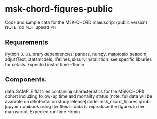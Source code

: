 # msk-chord-figures-public
Code and sample data for the MSK-CHORD manuscript (public version)
NOTE: do NOT upload PHI

## Requirements
Python 3.10
Library dependencies: pandas, numpy, matplotlib, seaborn, adjustText, statsmodels, lifelines, sksurv
Installation: see specific libraries for details. Expected install time ~15min

## Components:
data: SAMPLE flat files containing characteristics for the MSK-CHORD cohort including follow-up time and mortality status (note: full data will be available on cBioPortal on study release)
code: msk_chord_figures.ipynb: jupyter notebook using the files in data to reproduce the figures in the manuscript. Expected run time ~5min
